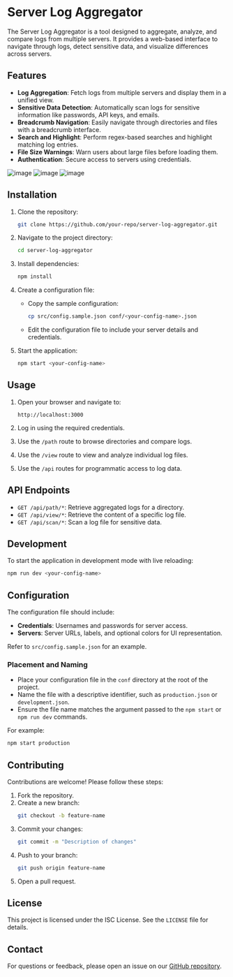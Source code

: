 # Server Log Aggregator

The Server Log Aggregator is a tool designed to aggregate, analyze, and compare logs from multiple servers. It provides a web-based interface to navigate through logs, detect sensitive data, and visualize differences across servers.

## Features

- **Log Aggregation**: Fetch logs from multiple servers and display them in a unified view.
- **Sensitive Data Detection**: Automatically scan logs for sensitive information like passwords, API keys, and emails.
- **Breadcrumb Navigation**: Easily navigate through directories and files with a breadcrumb interface.
- **Search and Highlight**: Perform regex-based searches and highlight matching log entries.
- **File Size Warnings**: Warn users about large files before loading them.
- **Authentication**: Secure access to servers using credentials.

![image](https://github.com/user-attachments/assets/d5d06def-6c42-4628-bedb-b324200cec8c)
![image](https://github.com/user-attachments/assets/dd4f9c08-69ca-4127-8838-c2fa2a5e2584)
![image](https://github.com/user-attachments/assets/dbb0d311-7df2-47db-a5a5-63de66002430)


## Installation

1. Clone the repository:
   ```bash
   git clone https://github.com/your-repo/server-log-aggregator.git
   ```

2. Navigate to the project directory:
   ```bash
   cd server-log-aggregator
   ```

3. Install dependencies:
   ```bash
   npm install
   ```

4. Create a configuration file:
   - Copy the sample configuration:
     ```bash
     cp src/config.sample.json conf/<your-config-name>.json
     ```
   - Edit the configuration file to include your server details and credentials.

5. Start the application:
   ```bash
   npm start <your-config-name>
   ```

## Usage

1. Open your browser and navigate to:
   ```
   http://localhost:3000
   ```

2. Log in using the required credentials.

3. Use the `/path` route to browse directories and compare logs.

4. Use the `/view` route to view and analyze individual log files.

5. Use the `/api` routes for programmatic access to log data.

## API Endpoints

- `GET /api/path/*`: Retrieve aggregated logs for a directory.
- `GET /api/view/*`: Retrieve the content of a specific log file.
- `GET /api/scan/*`: Scan a log file for sensitive data.

## Development

To start the application in development mode with live reloading:
```bash
npm run dev <your-config-name>
```

## Configuration

The configuration file should include:
- **Credentials**: Usernames and passwords for server access.
- **Servers**: Server URLs, labels, and optional colors for UI representation.

Refer to `src/config.sample.json` for an example.

### Placement and Naming

- Place your configuration file in the `conf` directory at the root of the project.
- Name the file with a descriptive identifier, such as `production.json` or `development.json`.
- Ensure the file name matches the argument passed to the `npm start` or `npm run dev` commands.

For example:
```bash
npm start production
```

## Contributing

Contributions are welcome! Please follow these steps:

1. Fork the repository.
2. Create a new branch:
   ```bash
   git checkout -b feature-name
   ```
3. Commit your changes:
   ```bash
   git commit -m "Description of changes"
   ```
4. Push to your branch:
   ```bash
   git push origin feature-name
   ```
5. Open a pull request.

## License

This project is licensed under the ISC License. See the `LICENSE` file for details.

## Contact

For questions or feedback, please open an issue on our [GitHub repository](https://github.com/your-repo/server-log-aggregator/issues).

